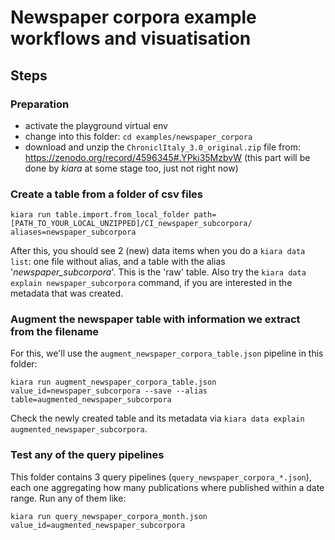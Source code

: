 # Newspaper corpora example workflows and visuatisation

## Steps

### Preparation
- activate the playground virtual env
- change into this folder: ``cd examples/newspaper_corpora``
- download and unzip the ``ChroniclItaly_3.0_original.zip`` file from: https://zenodo.org/record/4596345#.YPki35MzbvW (this part will be done by *kiara* at some stage too, just not right now)

### Create a table from a folder of csv files

```
kiara run table.import.from_local_folder path=[PATH_TO_YOUR_LOCAL_UNZIPPED]/CI_newspaper_subcorpora/ aliases=newspaper_subcorpora
```

After this, you should see 2 (new) data items when you do a ``kiara data list``: one file without alias, and a table with the alias '*newspaper_subcorpora*'. This is the 'raw' table. Also try the ``kiara data explain newspaper_subcorpora`` command, if you are interested in the metadata that was created.

### Augment the newspaper table with information we extract from the filename

For this, we'll use the ``augment_newspaper_corpora_table.json`` pipeline in this folder:

```
kiara run augment_newspaper_corpora_table.json value_id=newspaper_subcorpora --save --alias table=augmented_newspaper_subcorpora
```

Check the newly created table and its metadata via ``kiara data explain augmented_newspaper_subcorpora``.

### Test any of the query pipelines

This folder contains 3 query pipelines (``query_newspaper_corpora_*.json``), each one aggregating how many publications where published within a date range. Run any of them like:

```
kiara run query_newspaper_corpora_month.json value_id=augmented_newspaper_subcorpora
```
